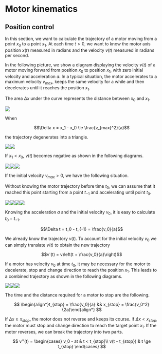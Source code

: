 # Motor kinematics

## Position control

In this section, we want to calculate the trajectory of a motor moving from a point $x_0$ to a point $x_1$. At each time $t > 0$, we want to know the motor axis position $x(t)$ measured in radians and the velocity $v(t)$ measured in radians per second.

In the following picture, we show a diagram displaying the velocity $v(t)$ of a motor moving forward from position $x_0$ to position $x_1$, with zero initial velocity and acceleration $a$. In a typical situation, the motor accelerates to a maximum velocity $v_{max}$, keeps the same velocity for a while and then decelerates until it reaches the position $x_1$.

The area $\Delta x$ under the curve represents the distance between $x_0$ and $x_1$.

<img src="svg/forward_1.svg">

When

$$\Delta x = x_1 - x_0 \le \frac{v_{max}^2}{a}$$

the trajectory degenerates into a triangle.

<img src="svg/forward_2.svg"><img src="svg/forward_3.svg">

If $x_1< x_0$, $v(t)$ becomes negative as shown in the following diagrams.

<img src="svg/reverse_1.svg"><img src="svg/reverse_2.svg"><img src="svg/reverse_3.svg">

If the initial velocity $v_{max} \gt 0$, we have the following situation.

Without knowing the motor trajectory before time $t_0$, we can assume that it reached this point starting from a point $t_{-1}$ and accelerating until point $t_0$.

<img src="svg/forward_translated_1.svg"><img src="svg/forward_translated_2.svg"><img src="svg/forward_translated_3.svg"><img src="svg/forward_translated_4.svg">

Knowing the acceleration $a$ and the initial velocity $v_0$, it is easy to calculate $t_0 - t_{-1}$.

$$\Delta t = t_0 - t_{-1} = \frac{v_0}{a}$$

We already know the trajectory $v(t)$. To account for the initial velocity $v_0$ we can simply translate $v(t)$ to obtain the new trajectory

$$v'(t) = v\left(t + \frac{v_0}{a}\right)$$

If a motor has velocity $v_0$ at time $t_0$, it may be necessary for the motor to decelerate, stop and change direction to reach the position $x_1$. This leads to a combined trajectory as shown in the following diagrams.

<img src="svg/combined_1.svg"><img src="svg/combined_2.svg"><img src="svg/combined_3.svg">

The time and the distance required for a motor to stop are the following.

$$
\begin{align*}t_{stop} = \frac{v_0}{a} && x_{stop} = \frac{v_0^2}{2a}\end{align*}
$$

If $\Delta x \ge x_{stop}$, the motor does not reverse and keeps its course. If $\Delta x < x_{stop}$, the motor must stop and change direction to reach the target point $x_1$.
If the motor reverses, we can break the trajectory into two parts.

$$
v''(t) =
\begin{cases}
v_0 - at & t < t_{stop}\\
v(t - t_{stop}) & t \ge t_{stop}
\end{cases}
$$
